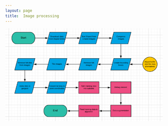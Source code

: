 ```yaml
---
layout: page
title:  Image processing
---
```


<img src="Process flow.png" class="img-responsive" width="850">
